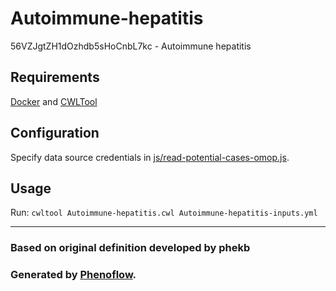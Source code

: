 # Autoimmune-hepatitis

56VZJgtZH1dOzhdb5sHoCnbL7kc - Autoimmune hepatitis

## Requirements

[Docker](https://docs.docker.com/install/) and [CWLTool](https://github.com/common-workflow-language/cwltool#install)

## Configuration

Specify data source credentials in [js/read-potential-cases-omop.js](js/read-potential-cases-omop.js).

## Usage

Run: `cwltool Autoimmune-hepatitis.cwl Autoimmune-hepatitis-inputs.yml`

***

### Based on original definition developed by phekb
### Generated by [Phenoflow](https://kclhi.org/phenoflow).
